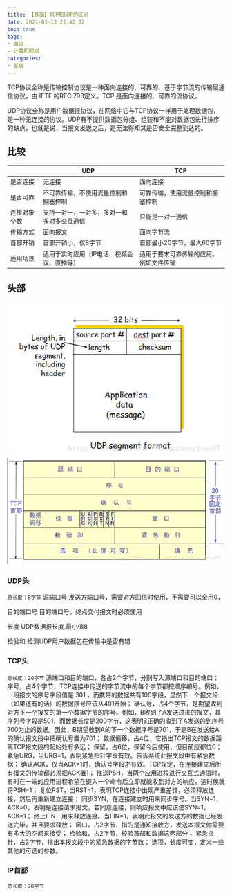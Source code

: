 ```yaml
---
title: 【基础】TCP和UDP的区别
date: 2021-03-13 21:42:52
toc: true
tags:
- 面试 
- 计算机网络
categories:
- 基础
---
```


TCP协议全称是传输控制协议是一种面向连接的、可靠的、基于字节流的传输层通信协议，由 IETF 的RFC 793定义。TCP 是面向连接的、可靠的流协议。

UDP协议全称是用户数据报协议，在网络中它与TCP协议一样用于处理数据包，是一种无连接的协议。UDP有不提供数据包分组、组装和不能对数据包进行排序的缺点，也就是说，当报文发送之后，是无法得知其是否安全完整到达的。

<!-- more -->

## 比较
| |UDP | TCP|
|  ----  |  ----  | ----  |
|是否连接|无连接|面向连接|
是否可靠|	不可靠传输，不使用流量控制和拥塞控制|	可靠传输，使用流量控制和拥塞控制
|连接对象个数|	支持一对一，一对多，多对一和多对多交互通信	|只能是一对一通信|
|传输方式	|面向报文	|面向字节流|
|首部开销	|首部开销小，仅8字节|	首部最小20字节，最大60字节|
|适用场景	|适用于实时应用（IP电话、视频会议、直播等）	|适用于要求可靠传输的应用，例如文件传输|

## 头部
![UDP头部](/img/UDPhead.png)
![TCP头部](/img/TCPhead.png)

### UDP头
`总长度：8字节`
源端口号
发送方端口号，需要对方回信时使用，不需要可以全用0，

目的端口号
目的端口号。终点交付报文时必须使用

长度
UDP数据报长度,最小值8

检验和
检测UDP用户数据包在传输中是否有错

### TCP头
`总长度：20字节`
源端口和目的端口，各占2个字节，分别写入源端口和目的端口；
序号，占4个字节，TCP连接中传送的字节流中的每个字节都按顺序编号。例如，一段报文的序号字段值是 301 ，而携带的数据共有100字段，显然下一个报文段（如果还有的话）的数据序号应该从401开始；
确认号，占4个字节，是期望收到对方下一个报文的第一个数据字节的序号。例如，B收到了A发送过来的报文，其序列号字段是501，而数据长度是200字节，这表明B正确的收到了A发送的到序号700为止的数据。因此，B期望收到A的下一个数据序号是701，于是B在发送给A的确认报文段中把确认号置为701；
数据偏移，占4位，它指出TCP报文的数据距离TCP报文段的起始处有多远；
保留，占6位，保留今后使用，但目前应都位0；
紧急URG，当URG=1，表明紧急指针字段有效。告诉系统此报文段中有紧急数据；
确认ACK，仅当ACK=1时，确认号字段才有效。TCP规定，在连接建立后所有报文的传输都必须把ACK置1；
推送PSH，当两个应用进程进行交互式通信时，有时在一端的应用进程希望在键入一个命令后立即就能收到对方的响应，这时候就将PSH=1；
复位RST，当RST=1，表明TCP连接中出现严重差错，必须释放连接，然后再重新建立连接；
同步SYN，在连接建立时用来同步序号。当SYN=1，ACK=0，表明是连接请求报文，若同意连接，则响应报文中应该使SYN=1，ACK=1；
终止FIN，用来释放连接。当FIN=1，表明此报文的发送方的数据已经发送完毕，并且要求释放；
窗口，占2字节，指的是通知接收方，发送本报文你需要有多大的空间来接受；
检验和，占2字节，校验首部和数据这两部分；
紧急指针，占2字节，指出本报文段中的紧急数据的字节数；
选项，长度可变，定义一些其他的可选的参数。


### IP首部
`总长度：20字节`
